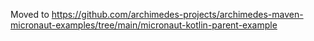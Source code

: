 Moved to https://github.com/archimedes-projects/archimedes-maven-micronaut-examples/tree/main/micronaut-kotlin-parent-example
